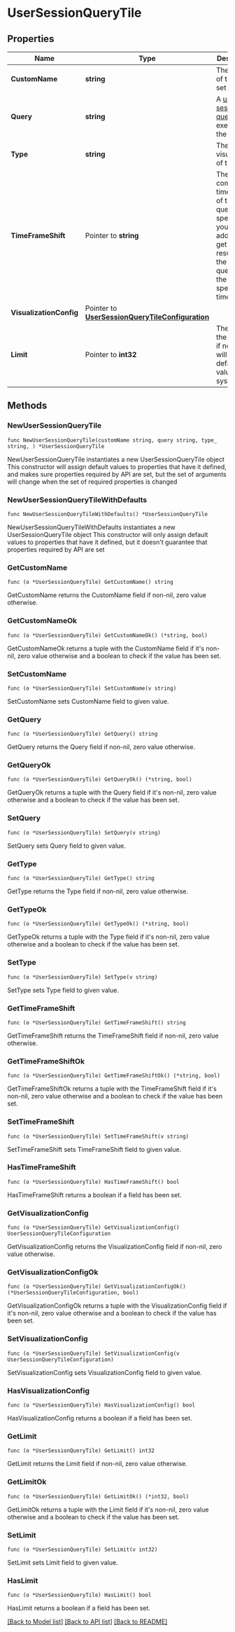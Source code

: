 # UserSessionQueryTile

## Properties

Name | Type | Description | Notes
------------ | ------------- | ------------- | -------------
**CustomName** | **string** | The name of the tile, set by user. | 
**Query** | **string** | A [user session query](https://www.dynatrace.com/support/help/shortlink/usql-info) executed by the tile. | 
**Type** | **string** | The visualization of the tile. | 
**TimeFrameShift** | Pointer to **string** | The comparison timeframe of the query.    If specified, you additionally get the results of the same query with the specified time shift. | [optional] 
**VisualizationConfig** | Pointer to [**UserSessionQueryTileConfiguration**](UserSessionQueryTileConfiguration.md) |  | [optional] 
**Limit** | Pointer to **int32** | The limit of the results, if not set will use the default value of the system | [optional] 

## Methods

### NewUserSessionQueryTile

`func NewUserSessionQueryTile(customName string, query string, type_ string, ) *UserSessionQueryTile`

NewUserSessionQueryTile instantiates a new UserSessionQueryTile object
This constructor will assign default values to properties that have it defined,
and makes sure properties required by API are set, but the set of arguments
will change when the set of required properties is changed

### NewUserSessionQueryTileWithDefaults

`func NewUserSessionQueryTileWithDefaults() *UserSessionQueryTile`

NewUserSessionQueryTileWithDefaults instantiates a new UserSessionQueryTile object
This constructor will only assign default values to properties that have it defined,
but it doesn't guarantee that properties required by API are set

### GetCustomName

`func (o *UserSessionQueryTile) GetCustomName() string`

GetCustomName returns the CustomName field if non-nil, zero value otherwise.

### GetCustomNameOk

`func (o *UserSessionQueryTile) GetCustomNameOk() (*string, bool)`

GetCustomNameOk returns a tuple with the CustomName field if it's non-nil, zero value otherwise
and a boolean to check if the value has been set.

### SetCustomName

`func (o *UserSessionQueryTile) SetCustomName(v string)`

SetCustomName sets CustomName field to given value.


### GetQuery

`func (o *UserSessionQueryTile) GetQuery() string`

GetQuery returns the Query field if non-nil, zero value otherwise.

### GetQueryOk

`func (o *UserSessionQueryTile) GetQueryOk() (*string, bool)`

GetQueryOk returns a tuple with the Query field if it's non-nil, zero value otherwise
and a boolean to check if the value has been set.

### SetQuery

`func (o *UserSessionQueryTile) SetQuery(v string)`

SetQuery sets Query field to given value.


### GetType

`func (o *UserSessionQueryTile) GetType() string`

GetType returns the Type field if non-nil, zero value otherwise.

### GetTypeOk

`func (o *UserSessionQueryTile) GetTypeOk() (*string, bool)`

GetTypeOk returns a tuple with the Type field if it's non-nil, zero value otherwise
and a boolean to check if the value has been set.

### SetType

`func (o *UserSessionQueryTile) SetType(v string)`

SetType sets Type field to given value.


### GetTimeFrameShift

`func (o *UserSessionQueryTile) GetTimeFrameShift() string`

GetTimeFrameShift returns the TimeFrameShift field if non-nil, zero value otherwise.

### GetTimeFrameShiftOk

`func (o *UserSessionQueryTile) GetTimeFrameShiftOk() (*string, bool)`

GetTimeFrameShiftOk returns a tuple with the TimeFrameShift field if it's non-nil, zero value otherwise
and a boolean to check if the value has been set.

### SetTimeFrameShift

`func (o *UserSessionQueryTile) SetTimeFrameShift(v string)`

SetTimeFrameShift sets TimeFrameShift field to given value.

### HasTimeFrameShift

`func (o *UserSessionQueryTile) HasTimeFrameShift() bool`

HasTimeFrameShift returns a boolean if a field has been set.

### GetVisualizationConfig

`func (o *UserSessionQueryTile) GetVisualizationConfig() UserSessionQueryTileConfiguration`

GetVisualizationConfig returns the VisualizationConfig field if non-nil, zero value otherwise.

### GetVisualizationConfigOk

`func (o *UserSessionQueryTile) GetVisualizationConfigOk() (*UserSessionQueryTileConfiguration, bool)`

GetVisualizationConfigOk returns a tuple with the VisualizationConfig field if it's non-nil, zero value otherwise
and a boolean to check if the value has been set.

### SetVisualizationConfig

`func (o *UserSessionQueryTile) SetVisualizationConfig(v UserSessionQueryTileConfiguration)`

SetVisualizationConfig sets VisualizationConfig field to given value.

### HasVisualizationConfig

`func (o *UserSessionQueryTile) HasVisualizationConfig() bool`

HasVisualizationConfig returns a boolean if a field has been set.

### GetLimit

`func (o *UserSessionQueryTile) GetLimit() int32`

GetLimit returns the Limit field if non-nil, zero value otherwise.

### GetLimitOk

`func (o *UserSessionQueryTile) GetLimitOk() (*int32, bool)`

GetLimitOk returns a tuple with the Limit field if it's non-nil, zero value otherwise
and a boolean to check if the value has been set.

### SetLimit

`func (o *UserSessionQueryTile) SetLimit(v int32)`

SetLimit sets Limit field to given value.

### HasLimit

`func (o *UserSessionQueryTile) HasLimit() bool`

HasLimit returns a boolean if a field has been set.


[[Back to Model list]](../README.md#documentation-for-models) [[Back to API list]](../README.md#documentation-for-api-endpoints) [[Back to README]](../README.md)


